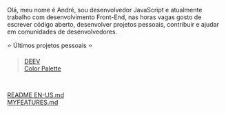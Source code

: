 Olá, meu nome é André, sou desenvolvedor JavaScript e atualmente trabalho com desenvolvimento Front-End, nas horas vagas gosto de escrever código aberto, desenvolver projetos pessoais, contribuir e ajudar em comunidades de desenvolvedores.

⭐ Últimos projetos pessoais ⭐ <br/> 
> [DEEV](https://deev.ml)<br/> 
> [Color Palette](https://palettes.andev.ml) 
<br/>

[README EN-US.md](https://github.com/andremalveira/andremalveira/blob/main/README-EN-US.md)<br/>
[MYFEATURES.md](https://github.com/andremalveira/andremalveira/blob/main/MYFEATURES.md)